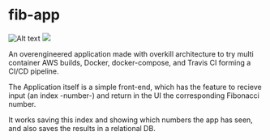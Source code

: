 # fib-app
![Alt text](https://travis-ci.org/plpetkov-tech/fib-app.svg?branch=master)
<img src="https://travis-ci.org/plpetkov-tech/fib-app.svg?branch=master">

An overengineered application made with overkill architecture to try multi container AWS builds, Docker, docker-compose, and Travis CI forming a CI/CD pipeline. 

The Application itself is a simple front-end, which has the feature to recieve input (an index -number-) and return in the UI the corresponding Fibonacci number. 

It works saving this index and showing which numbers the app has seen, and also saves the results in a relational DB. 
